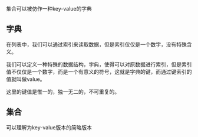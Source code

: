 集合可以被仿作一种key-value的字典
## 字典
在列表中，我们可以通过索引来读取数据，但是索引仅仅是一个数字，没有特殊含义。

我们可以定义一种特殊的数据结构，字典，使得可以对原数据进行索引，但是索引值不仅仅是一个数字，而是一个有意义的符号，这就是字典的键，而通过键索引的值就叫做value。

这里的键值是惟一的，独一无二的，不可重复的。

## 集合
可以理解为key-value版本的简略版本
